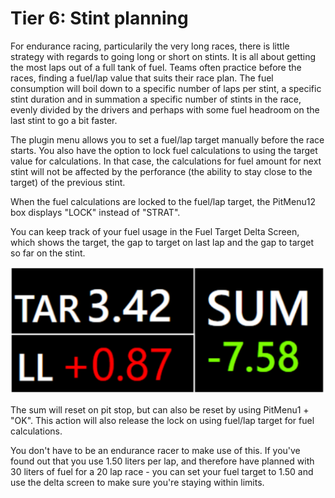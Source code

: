 # Tier 6: Stint planning

For endurance racing, particularily the very long races, there is little strategy with regards to going long or short on stints. It is all about getting the most laps out of a full tank of fuel. Teams often practice before the races, finding a fuel/lap value that suits their race plan. The fuel consumption will boil down to a specific number of laps per stint, a specific stint duration and in summation a specific number of stints in the race, evenly divided by the drivers and perhaps with some fuel headroom on the last stint to go a bit faster.

The plugin menu allows you to set a fuel/lap target manually before the race starts. You also have the option to lock fuel calculations to using the target value for calculations. In that case, the calculations for fuel amount for next stint will not be affected by the perforance (the ability to stay close to the target) of the previous stint.

When the fuel calculations are locked to the fuel/lap target, the PitMenu12 box displays "LOCK" instead of "STRAT".&#x20;

You can keep track of your fuel usage in the Fuel Target Delta Screen, which shows the target, the gap to target on last lap and the gap to target so far on the stint.

![](../.gitbook/assets/image.png)

The sum will reset on pit stop, but can also be reset by using PitMenu1 + "OK". This action will also release the lock on using fuel/lap target for fuel calculations.&#x20;

You don't have to be an endurance racer to make use of this. If you've found out that you use 1.50 liters per lap, and therefore have planned with 30 liters of fuel for a 20 lap race - you can set your fuel target to 1.50 and use the delta screen to make sure you're staying within limits.&#x20;
